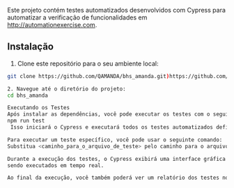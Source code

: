 Este projeto contém testes automatizados desenvolvidos com Cypress para automatizar a verificação de funcionalidades em http://automationexercise.com.

## Instalação

1. Clone este repositório para o seu ambiente local:

```bash
git clone https://github.com/QAMANDA/bhs_amanda.git)https://github.com/QAMANDA/bhs_amanda.git

2. Navegue até o diretório do projeto:
cd bhs_amanda

Executando os Testes
Após instalar as dependências, você pode executar os testes com o seguinte comando:
npm run test
 Isso iniciará o Cypress e executará todos os testes automatizados definidos no diretório 'cypress/integration'.

Para executar um teste específico, você pode usar o seguinte comando:
Substitua <caminho_para_o_arquivo_de_teste> pelo caminho para o arquivo de teste que você deseja executar

Durante a execução dos testes, o Cypress exibirá uma interface gráfica que permitirá que você veja os testes
sendo executados em tempo real.

Ao final da execução, você também poderá ver um relatório dos testes no terminal.
